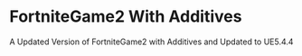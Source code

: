 # FortniteGame2 With Additives
A Updated Version of FortniteGame2 with Additives and Updated to UE5.4.4
